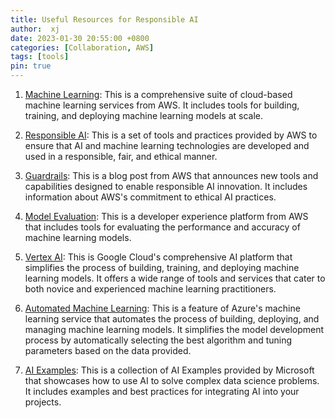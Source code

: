 ```yaml
---
title: Useful Resources for Responsible AI
author:  xj
date: 2023-01-30 20:55:00 +0800
categories: [Collaboration, AWS]
tags: [tools]
pin: true
---
```


1. [Machine Learning](https://aws.amazon.com/machine-learning/): This is a comprehensive suite of cloud-based machine learning services from AWS. It includes tools for building, training, and deploying machine learning models at scale.

2. [Responsible AI](https://aws.amazon.com/machine-learning/responsible-ai/): This is a set of tools and practices provided by AWS to ensure that AI and machine learning technologies are developed and used in a responsible, fair, and ethical manner.

3. [Guardrails](https://aws.amazon.com/blogs/machine-learning/announcing-new-tools-and-capabilities-to-enable-responsible-ai-innovation/): This is a blog post from AWS that announces new tools and capabilities designed to enable responsible AI innovation. It includes information about AWS's commitment to ethical AI practices.

4. [Model Evaluation](https://aws.amazon.com/bedrock/developer-experience/): This is a developer experience platform from AWS that includes tools for evaluating the performance and accuracy of machine learning models.

5. [Vertex AI](https://cloud.google.com/vertex-ai/docs/beginner/beginners-guide): This is Google Cloud's comprehensive AI platform that simplifies the process of building, training, and deploying machine learning models. It offers a wide range of tools and services that cater to both novice and experienced machine learning practitioners.


6. [Automated Machine Learning](https://azure.microsoft.com/en-us/products/machine-learning/automatedml/#features): This is a feature of Azure's machine learning service that automates the process of building, deploying, and managing machine learning models. It simplifies the model development process by automatically selecting the best algorithm and tuning parameters based on the data provided.

7. [AI Examples](https://learn.microsoft.com/en-us/fabric/data-science/use-ai-samples): This is a collection of AI Examples provided by Microsoft that showcases how to use AI to solve complex data science problems. It includes examples and best practices for integrating AI into your projects.
